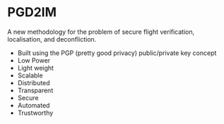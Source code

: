 # PGD2IM
A new methodology for the problem of secure flight verification, localisation, and deconfliction.

* Built using the PGP (pretty good privacy) public/private key concept
* Low Power
* Light weight
* Scalable
* Distributed
* Transparent
* Secure
* Automated
* Trustworthy

